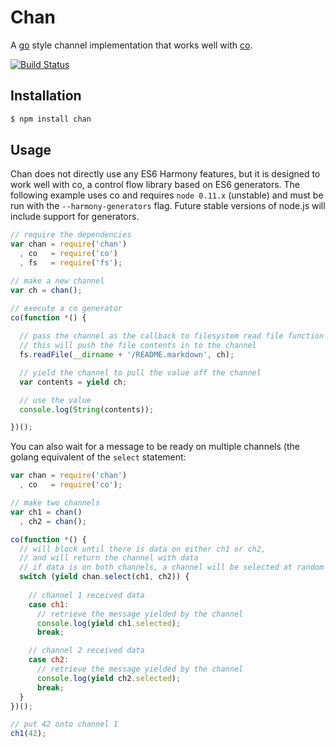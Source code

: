 # Chan

A [go](http://golang.org) style channel implementation that works well with [co](https://github.com/visionmedia/co).

[![Build Status](https://travis-ci.org/brentburgoyne/chan.png)](https://travis-ci.org/brentburgoyne/chan)

## Installation

```bash
$ npm install chan
```
## Usage

Chan does not directly use any ES6 Harmony features, but it is designed to work well with co, a control flow library based on ES6 generators. The following example uses co and requires `node 0.11.x` (unstable) and must be run with the `--harmony-generators` flag. Future stable versions of node.js will include support for generators.

```javascript
// require the dependencies
var chan = require('chan')
  , co   = require('co')
  , fs   = require('fs');

// make a new channel
var ch = chan();

// execute a co generator
co(function *() {
  
  // pass the channel as the callback to filesystem read file function
  // this will push the file contents in to the channel
  fs.readFile(__dirname + '/README.markdown', ch);

  // yield the channel to pull the value off the channel
  var contents = yield ch;

  // use the value
  console.log(String(contents));

})();
```

You can also wait for a message to be ready on multiple channels (the golang equivalent of the `select` statement:

``` javascript
var chan = require('chan')
  , co   = require('co');

// make two channels
var ch1 = chan()
  , ch2 = chan();

co(function *() {
  // will block until there is data on either ch1 or ch2,
  // and will return the channel with data
  // if data is on both channels, a channel will be selected at random
  switch (yield chan.select(ch1, ch2)) {
    
    // channel 1 received data
    case ch1:
      // retrieve the message yielded by the channel
      console.log(yield ch1.selected);
      break;

    // channel 2 received data
    case ch2:
      // retrieve the message yielded by the channel
      console.log(yield ch2.selected);
      break;
  }
})();

// put 42 onto channel 1
ch1(42);
```
